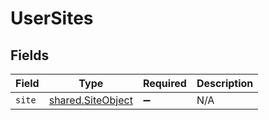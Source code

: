 # UserSites


## Fields

| Field                                                  | Type                                                   | Required                                               | Description                                            |
| ------------------------------------------------------ | ------------------------------------------------------ | ------------------------------------------------------ | ------------------------------------------------------ |
| `site`                                                 | [shared.SiteObject](../../models/shared/siteobject.md) | :heavy_minus_sign:                                     | N/A                                                    |